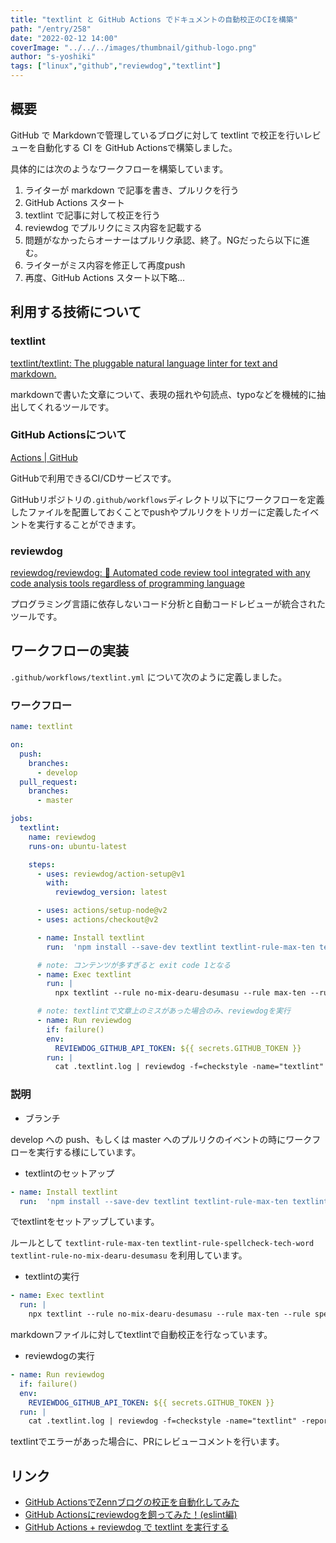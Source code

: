 ```yaml
---
title: "textlint と GitHub Actions でドキュメントの自動校正のCIを構築"
path: "/entry/258"
date: "2022-02-12 14:00"
coverImage: "../../../images/thumbnail/github-logo.png"
author: "s-yoshiki"
tags: ["linux","github","reviewdog","textlint"]
---
```


## 概要

GitHub で Markdownで管理しているブログに対して textlint で校正を行いレビューを自動化する CI を GitHub Actionsで構築しました。

具体的には次のようなワークフローを構築しています。

1. ライターが markdown で記事を書き、プルリクを行う
2. GitHub Actions スタート
  1. textlint で記事に対して校正を行う
  2. reviewdog でプルリクにミス内容を記載する
3. 問題がなかったらオーナーはプルリク承認、終了。NGだったら以下に進む。
4. ライターがミス内容を修正して再度push
5. 再度、GitHub Actions スタート以下略...

## 利用する技術について 

### textlint

[textlint/textlint: The pluggable natural language linter for text and markdown.](https://github.com/textlint/textlint)

markdownで書いた文章について、表現の揺れや句読点、typoなどを機械的に抽出してくれるツールです。 

### GitHub Actionsについて

[Actions | GitHub](https://github.co.jp/features/actions)

GitHubで利用できるCI/CDサービスです。

GitHubリポジトリの`.github/workflows`ディレクトリ以下にワークフローを定義したファイルを配置しておくことでpushやプルリクをトリガーに定義したイベントを実行することができます。

### reviewdog

[reviewdog/reviewdog: 🐶 Automated code review tool integrated with any code analysis tools regardless of programming language](https://github.com/reviewdog/reviewdog)

プログラミング言語に依存しないコード分析と自動コードレビューが統合されたツールです。


## ワークフローの実装

`.github/workflows/textlint.yml` について次のように定義しました。

### ワークフロー

```yaml
name: textlint

on:
  push:
    branches:
      - develop
  pull_request:
    branches:
      - master

jobs:
  textlint:
    name: reviewdog
    runs-on: ubuntu-latest

    steps:
      - uses: reviewdog/action-setup@v1
        with:
          reviewdog_version: latest

      - uses: actions/setup-node@v2
      - uses: actions/checkout@v2

      - name: Install textlint
        run:  'npm install --save-dev textlint textlint-rule-max-ten textlint-rule-spellcheck-tech-word textlint-rule-no-mix-dearu-desumasu'

      # note: コンテンツが多すぎると exit code 1となる
      - name: Exec textlint
        run: |
          npx textlint --rule no-mix-dearu-desumasu --rule max-ten --rule spellcheck-tech-word ./ 2>&1 | tee ./.textlint.log

      # note: textlintで文章上のミスがあった場合のみ、reviewdogを実行
      - name: Run reviewdog
        if: failure()
        env:
          REVIEWDOG_GITHUB_API_TOKEN: ${{ secrets.GITHUB_TOKEN }}
        run: |
          cat .textlint.log | reviewdog -f=checkstyle -name="textlint" -reporter="github-pr-review"
```

### 説明

- ブランチ

develop への push、もしくは master へのプルリクのイベントの時にワークフローを実行する様にしています。

- textlintのセットアップ

```yaml
- name: Install textlint
  run:  'npm install --save-dev textlint textlint-rule-max-ten textlint-rule-spellcheck-tech-word textlint-rule-no-mix-dearu-desumasu'
```

でtextlintをセットアップしています。

ルールとして `textlint-rule-max-ten` `textlint-rule-spellcheck-tech-word` `textlint-rule-no-mix-dearu-desumasu` を利用しています。

- textlintの実行

```yaml
- name: Exec textlint
  run: |
    npx textlint --rule no-mix-dearu-desumasu --rule max-ten --rule spellcheck-tech-word ./ 2>&1 | tee ./.textlint.log
```

markdownファイルに対してtextlintで自動校正を行なっています。

- reviewdogの実行

```yaml
- name: Run reviewdog
  if: failure()
  env:
    REVIEWDOG_GITHUB_API_TOKEN: ${{ secrets.GITHUB_TOKEN }}
  run: |
    cat .textlint.log | reviewdog -f=checkstyle -name="textlint" -reporter="github-pr-review"
```

textlintでエラーがあった場合に、PRにレビューコメントを行います。


## リンク

- [GitHub ActionsでZennブログの校正を自動化してみた](https://zenn.dev/yuta28/articles/blog-lint-ci-reviewdog)
- [GitHub Actionsにreviewdogを飼ってみた！(eslint編)](https://dev.classmethod.jp/articles/shuntaka-github-actions-reviewdog/)
- [GitHub Actions + reviewdog で textlint を実行する](https://blog.chick-p.work/github-actions-reviewdog-textlint/)
